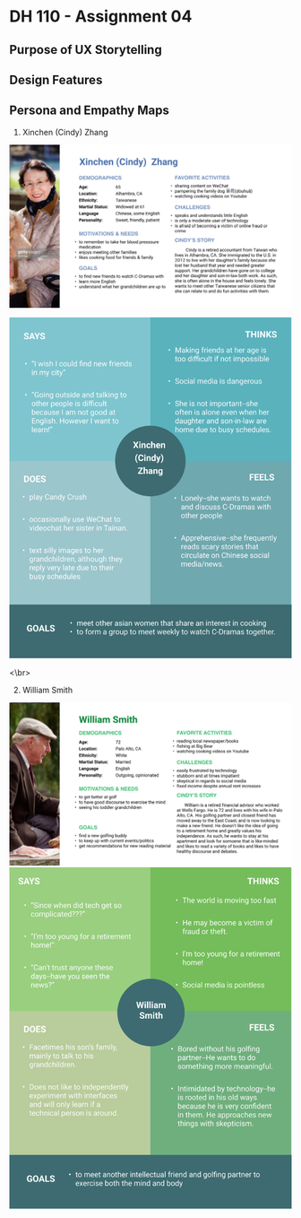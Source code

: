 # DH 110 - Assignment 04

## Purpose of UX Storytelling

## Design Features

## Persona and Empathy Maps

1. Xinchen (Cindy) Zhang

![](/assignment04/assginment%2004/Cindy%20Zhang.png)

![](/assignment04/assginment%2004/Frame%201.png)

<\br>

2. William Smith 

![](/assignment04/assginment%2004/William%20Smith.png)
![](/assignment04/assginment%2004/Frame%202.png)
